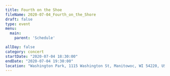 ```yaml
---
title: Fourth on the Shoe
fileName: 2020-07-04_Fourth_on_the_Shore
draft: false
type: event
menu: 
  main:
    parent: 'Schedule'

allDay: false
category: concert
startDate: "2020-07-04 18:30:00"
endDate: "2020-07-04 19:30:00"
location: "Washington Park, 1115 Washington St, Manitowoc, WI 54220, USA"
---
```

